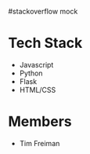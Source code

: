 #stackoverflow mock

# Tech Stack
- Javascript
- Python
- Flask 
- HTML/CSS

# Members
- Tim Freiman



